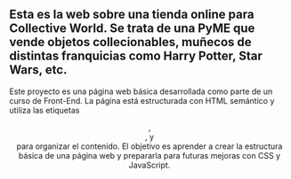 Esta es la web sobre una tienda online para Collective World.
Se trata de una PyME que vende objetos collecionables, muñecos de distintas franquicias como Harry Potter, Star Wars, etc.
----------------------
Este proyecto es una página web básica desarrollada como parte de un curso de Front-End. La página está estructurada con HTML semántico y utiliza las etiquetas <header>, <main>, y <footer> para organizar el contenido. 
El objetivo es aprender a crear la estructura básica de una página web y prepararla para futuras mejoras con CSS y JavaScript.